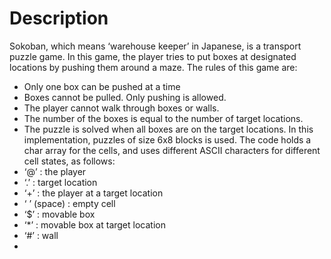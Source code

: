 # Description
Sokoban, which means ‘warehouse keeper’ in Japanese, is a transport puzzle game. In this game, the 
player tries to put boxes at designated locations by pushing them around a maze. The rules of this game 
are:
* Only one box can be pushed at a time
* Boxes cannot be pulled. Only pushing is allowed.
* The player cannot walk through boxes or walls.
* The number of the boxes is equal to the number of target locations.
* The puzzle is solved when all boxes are on the target locations.
In this implementation, puzzles of size 6x8 blocks is used. The code holds a char array for the cells, and uses different ASCII 
characters for different cell states, as follows:
* ‘@’ : the player
* ‘.’ : target location
* ‘+’ : the player at a target location
* ‘ ’ (space) : empty cell
* ‘$’ : movable box
* ‘*’ : movable box at target location
* ‘#’ : wall
*
